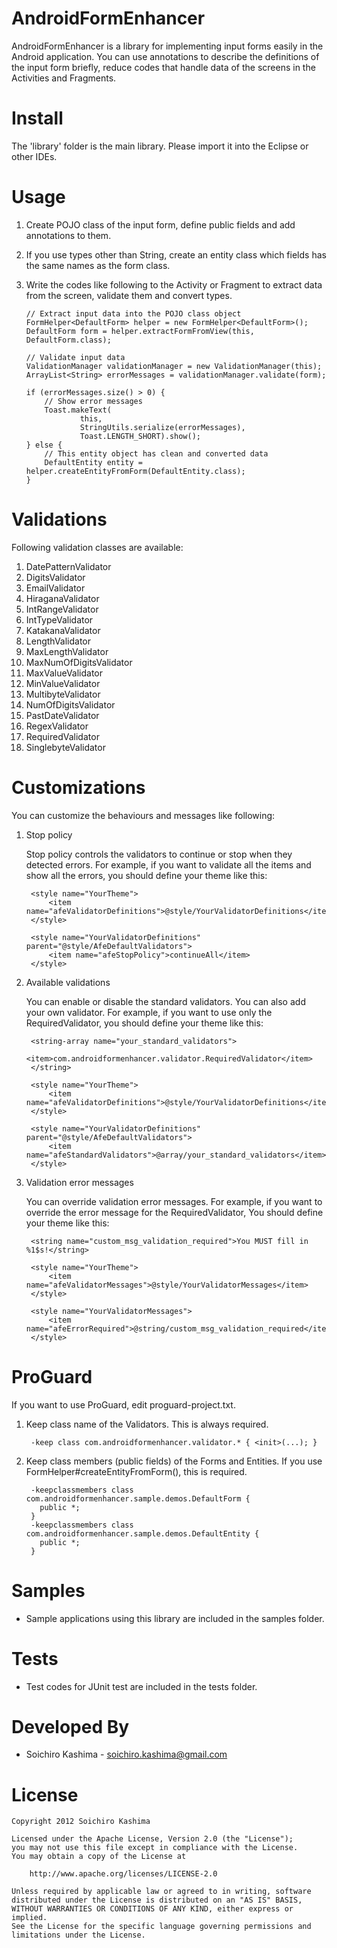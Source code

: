 AndroidFormEnhancer
===

AndroidFormEnhancer is a library for implementing input forms easily in the Android application.
You can use annotations to describe the definitions of the input form briefly,
reduce codes that handle data of the screens in the Activities and Fragments.

Install
===

The 'library' folder is the main library.
Please import it into the Eclipse or other IDEs.


Usage
===

1.  Create POJO class of the input form, define public fields and add annotations to them.

1.  If you use types other than String, create an entity class which fields has the same names as
    the form class.

1.  Write the codes like following to the Activity or Fragment to extract data from the screen,
    validate them and convert types.

        // Extract input data into the POJO class object
        FormHelper<DefaultForm> helper = new FormHelper<DefaultForm>();
        DefaultForm form = helper.extractFormFromView(this, DefaultForm.class);

        // Validate input data
        ValidationManager validationManager = new ValidationManager(this);
        ArrayList<String> errorMessages = validationManager.validate(form);

        if (errorMessages.size() > 0) {
            // Show error messages
            Toast.makeText(
                    this,
                    StringUtils.serialize(errorMessages),
                    Toast.LENGTH_SHORT).show();
        } else {
            // This entity object has clean and converted data
            DefaultEntity entity = helper.createEntityFromForm(DefaultEntity.class);
        }


Validations
===

Following validation classes are available:

1. DatePatternValidator
1. DigitsValidator
1. EmailValidator
1. HiraganaValidator
1. IntRangeValidator
1. IntTypeValidator
1. KatakanaValidator
1. LengthValidator
1. MaxLengthValidator
1. MaxNumOfDigitsValidator
1. MaxValueValidator
1. MinValueValidator
1. MultibyteValidator
1. NumOfDigitsValidator
1. PastDateValidator
1. RegexValidator
1. RequiredValidator
1. SinglebyteValidator


Customizations
===

You can customize the behaviours and messages like following:

1. Stop policy

    Stop policy controls the validators to continue or stop
    when they detected errors.
    For example, if you want to validate all the items and show all the errors,
    you should define your theme like this:

        <style name="YourTheme">
            <item name="afeValidatorDefinitions">@style/YourValidatorDefinitions</item>
        </style>

        <style name="YourValidatorDefinitions" parent="@style/AfeDefaultValidators">
            <item name="afeStopPolicy">continueAll</item>
        </style>

1. Available validations

    You can enable or disable the standard validators.
    You can also add your own validator.
    For example, if you want to use only the RequiredValidator,
    you should define your theme like this:

        <string-array name="your_standard_validators">
            <item>com.androidformenhancer.validator.RequiredValidator</item>
        </string>

        <style name="YourTheme">
            <item name="afeValidatorDefinitions">@style/YourValidatorDefinitions</item>
        </style>

        <style name="YourValidatorDefinitions" parent="@style/AfeDefaultValidators">
            <item name="afeStandardValidators">@array/your_standard_validators</item>
        </style>

1. Validation error messages

    You can override validation error messages.
    For example, if you want to override the error message for the RequiredValidator,
    You should define your theme like this:

        <string name="custom_msg_validation_required">You MUST fill in %1$s!</string>

        <style name="YourTheme">
            <item name="afeValidatorMessages">@style/YourValidatorMessages</item>
        </style>

        <style name="YourValidatorMessages">
            <item name="afeErrorRequired">@string/custom_msg_validation_required</item>
        </style>


ProGuard
===

If you want to use ProGuard, edit proguard-project.txt.

1. Keep class name of the Validators. This is always required.

        -keep class com.androidformenhancer.validator.* { <init>(...); }

1. Keep class members (public fields) of the Forms and Entities.
   If you use FormHelper#createEntityFromForm(), this is required.

        -keepclassmembers class com.androidformenhancer.sample.demos.DefaultForm {
          public *;
        }
        -keepclassmembers class com.androidformenhancer.sample.demos.DefaultEntity {
          public *;
        }


Samples
===

* Sample applications using this library are included in the samples folder.


Tests
===

* Test codes for JUnit test are included in the tests folder.


Developed By
===

* Soichiro Kashima - <soichiro.kashima@gmail.com>


License
===

    Copyright 2012 Soichiro Kashima

    Licensed under the Apache License, Version 2.0 (the "License");
    you may not use this file except in compliance with the License.
    You may obtain a copy of the License at

        http://www.apache.org/licenses/LICENSE-2.0

    Unless required by applicable law or agreed to in writing, software
    distributed under the License is distributed on an "AS IS" BASIS,
    WITHOUT WARRANTIES OR CONDITIONS OF ANY KIND, either express or implied.
    See the License for the specific language governing permissions and
    limitations under the License.


